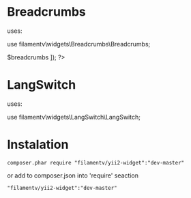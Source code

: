 Breadcrumbs
===

uses:

use filamentv\widgets\Breadcrumbs\Breadcrumbs;

<?= Breadcrumbs::widget([ 'links' => $breadcrumbs ]); ?>

LangSwitch
===
uses:

use filamentv\widgets\LangSwitch\LangSwitch;

<?= LangSwitch::widget();?>


Instalation
===

    composer.phar require "filamentv/yii2-widget":"dev-master"

or add to composer.json into 'require' seaction

    "filamentv/yii2-widget":"dev-master"